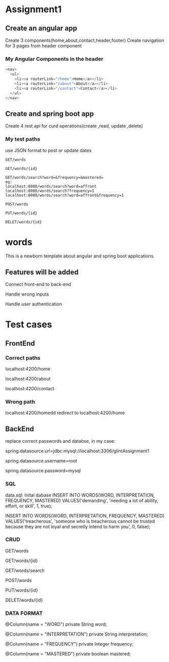 # Assignment1
## Create an angular app
Create 3 components(home,about,contact,header,footer)
Create navigation for 3 pages from header component
### My Angular Components in the header
```js
<nav>
  <ul>
    <li><a routerLink="/home">Home</a></li>
    <li><a routerLink="/about">About</a></li>
    <li><a routerLink="/contact">Contact</a></li>
  </ul>
</nav>
```

## Create and spring boot app
Create 4 rest api for curd operations(create ,read, update ,delete)
### My test paths
use JSON format to post or update dates
```text
GET/words

GET/words/{id}

GET/words/search?word=&frequency=&mastered=
eg:
localhost:8080/words/search?word=affront
localhost:8080/words/search?frequency=1
localhost:8080/words/search?word=affront&frequency=1

POST/words

PUT/words/{id}

DELET/words/{id}
```
# words
This is a newborn template about angular and spring boot applications.
## Features will be added

Connect front-end to back-end

Handle wrong inputs

Handle user authentication

# Test cases
## FrontEnd
### Correct paths
localhost:4200/home

localhost:4200/about

localhost:4200/contact

### Wrong path
localhost:4200/homedd redirect to localhost:4200/home

## BackEnd
replace correct passwords and databse, in my case:

spring.datasource.url=jdbc:mysql://localhost:3306/glintAssignment1

spring.datasource.username=root

spring.datasource.password=mysql

### SQL
data.sql: Inital dabase 
INSERT INTO WORDS(WORD, INTERPRETATION, FREQUENCY, MASTERED) VALUES('demanding', 'needing a lot of ability, effort, or skill', 1, true);

INSERT INTO WORDS(WORD, INTERPRETATION, FREQUENCY, MASTERED) VALUES('treacherous', 'someone who is treacherous cannot be trusted because they are not loyal and secretly intend to harm you', 0, false);

### CRUD
GET/words

GET/words/{id}

GET/words/search

POST/words

PUT/words/{id}

DELET/words/{id}

### DATA FORMAT
@Column(name = "WORD")
private String word;

@Column(name = "INTERPRETATION")
private String interpretation;

@Column(name = "FREQUENCY")
private Integer frequency;

@Column(name = "MASTERED")
private boolean mastered;
